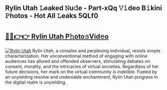## Rylin Utah 𝙻eaked 𝙽u𝚍e - Part-xQq 𝚅𝚒deo B𝚒kini 𝙿hotos - Hot All 𝙻eaks 5QLf0

# <h2><a href="http://ld1ac8.urlbe.top/?page=Rylin+Utah">🔗🔗👉👉 Rylin Utah P𝚑oto𝚜Vid𝚎o</a></h2>

[![Rylin Utah](https://i.imgur.com/eBuTRDB.gif)](http://ld1ac8.urlbe.top/?page=Rylin+Utah)
Rylin Utah, a complex and perplexing individual, resists simple characterization. Her unconventional method of engaging with online audiences has allured and offended observers, stimulating debates on consent, morality, and the intricacies of virtual societies. Regardless of her future decisions, her mark on the virtual community is indelible. Fueled by an unyielding resolve and undeniable enchantment, Rylin Utah progress in the digital realm is unyielding.
